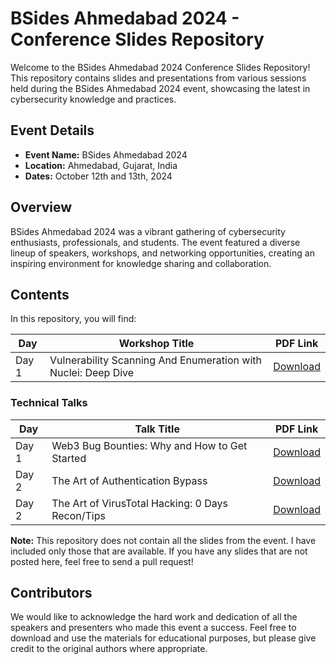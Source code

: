# BSides Ahmedabad 2024 - Conference Slides Repository

Welcome to the BSides Ahmedabad 2024 Conference Slides Repository! This repository contains slides and presentations from various sessions held during the BSides Ahmedabad 2024 event, showcasing the latest in cybersecurity knowledge and practices.

## Event Details

- **Event Name:** BSides Ahmedabad 2024
- **Location:** Ahmedabad, Gujarat, India
- **Dates:** October 12th and 13th, 2024

## Overview

BSides Ahmedabad 2024 was a vibrant gathering of cybersecurity enthusiasts, professionals, and students. The event featured a diverse lineup of speakers, workshops, and networking opportunities, creating an inspiring environment for knowledge sharing and collaboration.

## Contents

In this repository, you will find:

| Day   | Workshop Title                                        | PDF Link            |
|-------|-------------------------------------------------------|---------------------|
| Day 1 | Vulnerability Scanning And Enumeration with Nuclei: Deep Dive | [Download](link_to_pdf) |

### Technical Talks

| Day   | Talk Title                                             | PDF Link            |
|-------|-------------------------------------------------------|---------------------|
| Day 1 | Web3 Bug Bounties: Why and How to Get Started        | [Download](link_to_pdf) |
| Day 2 | The Art of Authentication Bypass                      | [Download](link_to_pdf) |
| Day 2 | The Art of VirusTotal Hacking: 0 Days Recon/Tips     | [Download](link_to_pdf) |



**Note:** This repository does not contain all the slides from the event. I have included only those that are available. If you have any slides that are not posted here, feel free to send a pull request!

## Contributors
We would like to acknowledge the hard work and dedication of all the speakers and presenters who made this event a success. 
Feel free to download and use the materials for educational purposes, but please give credit to the original authors where appropriate.



